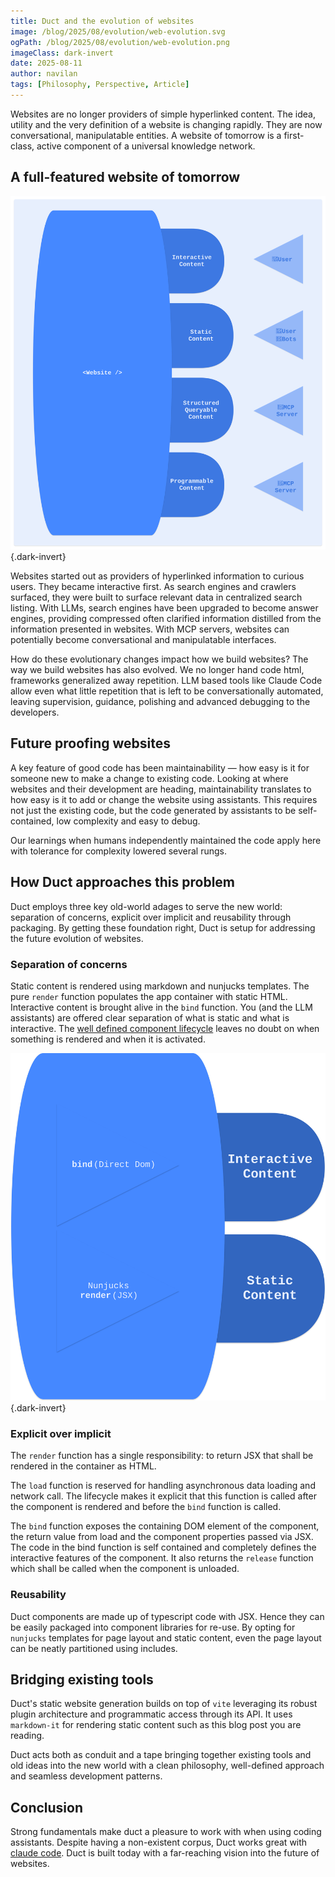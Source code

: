 ```yaml
---
title: Duct and the evolution of websites
image: /blog/2025/08/evolution/web-evolution.svg
ogPath: /blog/2025/08/evolution/web-evolution.png
imageClass: dark-invert
date: 2025-08-11
author: navilan
tags: [Philosophy, Perspective, Article]
---
```



Websites are no longer providers of simple hyperlinked content. The idea, utility and the very definition of a website is changing rapidly. They are now conversational, manipulatable entities. A website of tomorrow is a first-class, active component of a universal knowledge network.

<!--more-->

## A full-featured website of tomorrow

[![A Website](./evolution/web-evolution.svg)](./evolution/web-evolution.png) {.dark-invert}

Websites started out as providers of hyperlinked information to curious users. They became interactive first. As search engines and crawlers surfaced, they were built to surface relevant data in centralized search listing. With LLMs, search engines have been upgraded to become answer engines, providing compressed often clarified information distilled from the information presented in websites. With MCP servers, websites can potentially become conversational and manipulatable interfaces.

How do these evolutionary changes impact how we build websites? The way we build websites has also evolved. We no longer hand code html, frameworks generalized away repetition. LLM based tools like Claude Code allow even what little repetition that is left to be conversationally automated, leaving supervision, guidance, polishing and advanced debugging to the developers.

## Future proofing websites

A key feature of good code has been maintainability &mdash; how easy is it for someone new to make a change to existing code. Looking at where websites and their development are heading, maintainability translates to how easy is it to add or change the website using assistants. This requires not just the existing code, but the code generated by assistants to be self-contained, low complexity and easy to debug.

Our learnings when humans independently maintained the code apply here with tolerance for complexity lowered several rungs.

## How Duct approaches this problem

Duct employs three key old-world adages to serve the new world: separation of concerns, explicit over implicit and reusability through packaging. By getting these foundation right, Duct is setup for addressing the future evolution of websites.

### Separation of concerns

Static content is rendered using markdown and nunjucks templates. The pure `render` function populates the app container with static HTML. Interactive content is brought alive in the `bind` function. You (and the LLM assistants) are offered clear separation of what is static and what is interactive. The [well defined component lifecycle][lifecycle] leaves no doubt on when something is rendered and when it is activated.

[lifecycle]: /blog/2025/08/understanding-duct-lifecycle

![Duct - Separation of Concerns](./evolution/evolution-duct-concerns.svg) {.dark-invert}

### Explicit over implicit

The `render` function has a single responsibility: to return JSX that shall be rendered in the container as HTML.

The `load` function is reserved for handling asynchronous data loading and network call. The lifecycle makes it explicit that this function is called after the component is rendered and before the `bind` function is called.

The `bind` function exposes the containing DOM element of the component, the return value from load and the component properties passed via JSX. The code in the bind function is self contained and completely defines the interactive features of the component. It also returns the `release` function which shall be called when the component is unloaded.

### Reusability

Duct components are made up of typescript code with JSX. Hence they can be easily packaged into component libraries for re-use. By opting for `nunjucks` templates for page layout and static content, even the page layout can be neatly partitioned using includes.

## Bridging existing tools

Duct's static website generation builds on top of `vite` leveraging its robust plugin architecture and programmatic access through its API. It uses `markdown-it` for rendering static content such as this blog post you are reading.

Duct acts both as conduit and a tape bringing together existing tools and old ideas into the new world with a clean philosophy, well-defined approach and seamless development patterns.

## Conclusion

Strong fundamentals make duct a pleasure to work with when using coding assistants. Despite having a non-existent corpus, Duct works great with [claude code][Claude]. Duct is built today with a far-reaching vision into the future of websites.

[Claude]: /docs/claude-code